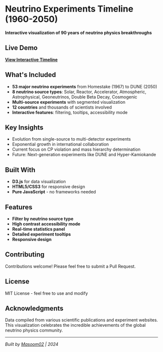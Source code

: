 # Neutrino Experiments Timeline (1960-2050)

**Interactive visualization of 90 years of neutrino physics breakthroughs**

##  Live Demo
**[View Interactive Timeline](https://masoom02.github.io/neutrino-experiments-timeline/)**

##  What's Included
- **53 major neutrino experiments** from Homestake (1967) to DUNE (2050)
- **8 neutrino source types**: Solar, Reactor, Accelerator, Atmospheric, Astrophysical, Geoneutrinos, Double Beta Decay, Cosmogenic
- **Multi-source experiments** with segmented visualization
- **12 countries** and thousands of scientists involved
- **Interactive features**: filtering, tooltips, accessibility mode

##  Key Insights
- Evolution from single-source to multi-detector experiments
- Exponential growth in international collaboration
- Current focus on CP violation and mass hierarchy determination
- Future: Next-generation experiments like DUNE and Hyper-Kamiokande

##  Built With
- **D3.js** for data visualization
- **HTML5/CSS3** for responsive design
- **Pure JavaScript** - no frameworks needed

##  Features
- **Filter by neutrino source type**
- **High contrast accessibility mode**
- **Real-time statistics panel**
- **Detailed experiment tooltips**
- **Responsive design**

##  Contributing
Contributions welcome! Please feel free to submit a Pull Request.

##  License
MIT License - feel free to use and modify

##  Acknowledgments
Data compiled from various scientific publications and experiment websites. This visualization celebrates the incredible achievements of the global neutrino physics community.

---
*Built by [Masoom02](https://github.com/Masoom02) | 2024*

